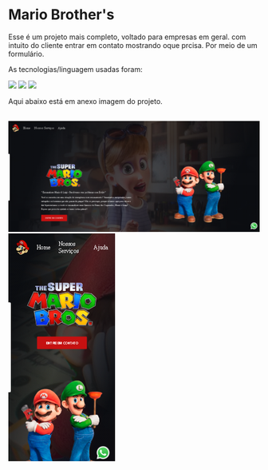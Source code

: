 <h1>Mario Brother's</h1>
<p>Esse é um projeto mais completo, voltado para empresas em geral.
com intuito do cliente entrar em contato mostrando oque prcisa. Por meio de um formulário.</p>
<p>As tecnologias/linguagem usadas foram:</p>
<img src="https://img.shields.io/badge/HTML-239120?style=for-the-badge&logo=html5&logoColor=white"/>
<img src="https://img.shields.io/badge/CSS-239120?&style=for-the-badge&logo=css3&logoColor=white"/>
<img src="https://img.shields.io/badge/JavaScript-F7DF1E?style=for-the-badge&logo=javascript&logoColor=black"/>
<p>Aqui abaixo está em anexo imagem do projeto.</p>
<br/>
<img src="https://raw.githubusercontent.com/VitorAvelar1/Projeto-Mario-Bros/507c7151e9232259508b84f09e45cdb89b7f5141/assets/prt%20Mario%20Brothers%20pc.png"/>
<br/>
<img src="https://raw.githubusercontent.com/VitorAvelar1/Projeto-Mario-Bros/507c7151e9232259508b84f09e45cdb89b7f5141/assets/prt%20Mario%20Brothers%20mobile.png"/>
